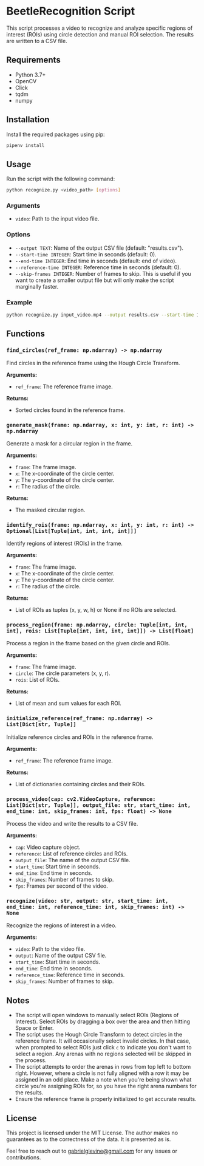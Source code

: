 # BeetleRecognition Script

This script processes a video to recognize and analyze specific regions of interest (ROIs) using circle detection and manual ROI selection. The results are written to a CSV file.

## Requirements

- Python 3.7+
- OpenCV
- Click
- tqdm
- numpy

## Installation

Install the required packages using pip:

```bash
pipenv install
```

## Usage

Run the script with the following command:

```bash
python recognize.py <video_path> [options]
```

### Arguments

- `video`: Path to the input video file.

### Options

- `--output TEXT`: Name of the output CSV file (default: "results.csv").
- `--start-time INTEGER`: Start time in seconds (default: 0).
- `--end-time INTEGER`: End time in seconds (default: end of video).
- `--reference-time INTEGER`: Reference time in seconds (default: 0).
- `--skip-frames INTEGER`: Number of frames to skip. This is useful if you want to create a smaller output file but will only make the script marginally faster.

### Example

```bash
python recognize.py input_video.mp4 --output results.csv --start-time 10 --end-time 60 --reference-time 5 --skip-frames 5
```

## Functions

### `find_circles(ref_frame: np.ndarray) -> np.ndarray`

Find circles in the reference frame using the Hough Circle Transform.

**Arguments:**
- `ref_frame`: The reference frame image.

**Returns:**
- Sorted circles found in the reference frame.

### `generate_mask(frame: np.ndarray, x: int, y: int, r: int) -> np.ndarray`

Generate a mask for a circular region in the frame.

**Arguments:**
- `frame`: The frame image.
- `x`: The x-coordinate of the circle center.
- `y`: The y-coordinate of the circle center.
- `r`: The radius of the circle.

**Returns:**
- The masked circular region.

### `identify_rois(frame: np.ndarray, x: int, y: int, r: int) -> Optional[List[Tuple[int, int, int, int]]]`

Identify regions of interest (ROIs) in the frame.

**Arguments:**
- `frame`: The frame image.
- `x`: The x-coordinate of the circle center.
- `y`: The y-coordinate of the circle center.
- `r`: The radius of the circle.

**Returns:**
- List of ROIs as tuples (x, y, w, h) or None if no ROIs are selected.

### `process_region(frame: np.ndarray, circle: Tuple[int, int, int], rois: List[Tuple[int, int, int, int]]) -> List[float]`

Process a region in the frame based on the given circle and ROIs.

**Arguments:**
- `frame`: The frame image.
- `circle`: The circle parameters (x, y, r).
- `rois`: List of ROIs.

**Returns:**
- List of mean and sum values for each ROI.

### `initialize_reference(ref_frame: np.ndarray) -> List[Dict[str, Tuple]]`

Initialize reference circles and ROIs in the reference frame.

**Arguments:**
- `ref_frame`: The reference frame image.

**Returns:**
- List of dictionaries containing circles and their ROIs.

### `process_video(cap: cv2.VideoCapture, reference: List[Dict[str, Tuple]], output_file: str, start_time: int, end_time: int, skip_frames: int, fps: float) -> None`

Process the video and write the results to a CSV file.

**Arguments:**
- `cap`: Video capture object.
- `reference`: List of reference circles and ROIs.
- `output_file`: The name of the output CSV file.
- `start_time`: Start time in seconds.
- `end_time`: End time in seconds.
- `skip_frames`: Number of frames to skip.
- `fps`: Frames per second of the video.

### `recognize(video: str, output: str, start_time: int, end_time: int, reference_time: int, skip_frames: int) -> None`

Recognize the regions of interest in a video.

**Arguments:**
- `video`: Path to the video file.
- `output`: Name of the output CSV file.
- `start_time`: Start time in seconds.
- `end_time`: End time in seconds.
- `reference_time`: Reference time in seconds.
- `skip_frames`: Number of frames to skip.

## Notes

- The script will open windows to manually select ROIs (Regions of Interest). Select ROIs by dragging a box over the area and then hitting Space or Enter.
- The script uses the Hough Circle Transform to detect circles in the reference frame. It will occasionally select invalid circles. In that case, when prompted to select ROIs just click `c` to indicate you don't want to select a region. Any arenas with no regions selected will be skipped in the process.
- The script attempts to order the arenas in rows from top left to bottom right. However, where a circle is not fully aligned with a row it may be assigned in an odd place. Make a note when you're being shown what circle you're assigning ROIs for, so you have the right arena numbers for the results.
- Ensure the reference frame is properly initialized to get accurate results.

## License

This project is licensed under the MIT License. The author makes no guarantees as to the correctness of the data. It is presented as is.

Feel free to reach out to gabrielglevine@gmail.com for any issues or contributions.